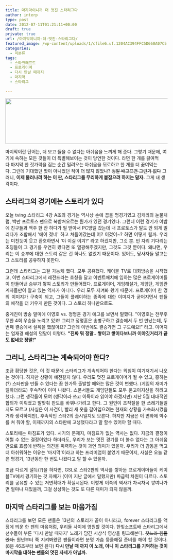 ```yaml
---
title: 마지막이니까 더 멋진 스타리그다
author: interp
type: post
date: 2012-07-11T01:21:11+00:00
draft: true
private: true
url: /마지막이니까-더-멋진-스타리그다/
featured_image: /wp-content/uploads/1/cfile6.uf.1204AC394FFC5D660A07C5.png
categories:
  - 미분류
tags:
  - 스타크래프트
  - 프로게이머
  - 다시 만날 때까지
  - 마지막
  - 스타리그

---
```

<div>
  <p style="text-align: center; clear: none; float: none; ">
    <img src="http://interp.iwinv.net/wp-content/uploads/1/cfile21.uf.130FF93E4FFC5C1933A353.png" class="aligncenter" width="550" height="141" filename="title.png" filemime="image/png" style="width: 550px; height: 141px; " />
  </p>
  
  <p>
    <span style="text-align: justify; ">마지막이란 단어는, 더 보고 들을&nbsp;수 없다는 아쉬움을 느끼게 해 준다. 그렇기 때문에, 여기에 속하는 모든 것들이 더 특별해보이는 것이 당연한 것이다.&nbsp;라면 한 개를 끓여먹다&nbsp;마지막 한 젓가락을 집는 순간 밀려오는 아쉬움을 뒤로하고 한 개를 더 끓여먹는다.&nbsp;그런데 기대했던 맛이 아니었던&nbsp;적이 더 많지 않았나? </span><strike style="text-align: justify; ">정말 배고프면 그런거 없다</strike><span style="text-align: justify; ">&nbsp;그러니, </span><b style="text-align: justify; ">이제&nbsp;물러나려 하는 이 판, 스타리그를 무리하게 붙잡으려 하지는 말자.</b><span style="text-align: justify; "> 그게 내 생각이다.</span>
  </p>


<p style="text-align: justify; ">
  <h2 style="background:url(http://www.ipo.titech.ac.jp/img/bg_subtit.gif) no-repeat left center;">
    스타리그의 경기에는 스토리가 있다
  </h2>
</p>

<p style="text-align: justify; ">
  오늘 tving 스타리그 4강 A조의 경기는 역사상 손에 꼽을 명경기였고 김캐리의 눈물처럼, 백만 프로토스 팬으로 복받쳐오르는 뭔가가 있던 경기였다.&nbsp;그런데 이런 경기가 야밤에 친구들과 맥주 한 잔 하다가 필 받아서 PC방엘 갔는데 내 프로토스가 말도 안 되게 밀리다가 조합해서 '에이 졌네' 하고 쳐들어갔는데 어? 이겼어~? 하면 어떻게 될까. 우리는 미친듯이 웃고 환호하면서 '야 이걸 이겨?' 라고 하겠지만, 그것 뿐. 빈 자리 기다리는 초딩들이&nbsp;그 경기를 우연히 봤다면 또 열광해주겠지만, 그것도 그것 뿐이다. 왜냐면,&nbsp;우리는 이 승부에 대한 스토리 같은 건 하나도 없었기 때문이다. 있어도, 당사자들 말고는 그 스토리를 공유하지 못한다.
</p>

<p style="text-align: justify; ">
  그런데 스타리그는 그걸 가능케 했다. 모두 공유했다. 케이블 TV로 대회방송을 시작했고, 이번 스타리그에서 레전드라는 호칭을 달고 이벤트매치에 임하는 많은 프로게이머들이 만들어낸 승부가 쌓여 스토리가 만들어졌다. 프로게이머, 게임해설가, 게임단, 게임관계자들만이 알고 있는 역사가 아니다. 우리 모두 지켜봐 왔기 때문에. 프로게이머 한 명의 이미지가 구축이 되고, 그들이 플레이하는 종족에 대한 이미지가 굳어지면서 팬들의&nbsp;애착을 더 키우게 만든 것이다. 그 스토리 하나만으로도.&nbsp;
</p>

<p style="text-align: justify; ">
  중계진이 방송 말미에 이영호 vs. 정명훈 경기 예고를 보면서&nbsp;말했다. "이영호는 전무후무한&nbsp;4회 우승을 노리고 있죠!&nbsp;그리고 정명훈은 송병구하고 결승에서 두 번 만났는데, 두 번째 결승에서 설욕을 했잖아요? 그런데 이번에도 결승가면 그 구도예요!" 라고. 이어지는 엄재경 해설의 덧말이 이렇다. <b>"진짜 뭐 정말.. 쌓이고 쌓이다보니까 이야깃거리가 끝도 없네요 정말!"&nbsp;</b>
</p>

<p style="text-align: justify; ">
  <h2>
    그러니, 스타리그는 계속되어야 한다?
  </h2>
</p>

<p style="text-align: justify; ">
  조금 황당한 것은, 이 것 때문에 스타리그가 계속되어야 한다는 외침이 여기저기서 나오는 것이다. 하지만 상황이 예전같지 않다.&nbsp;우리도 멋진 프로게이머가 될 수 있고, 흥하는(?)&nbsp;스타판을 만들 수 있다는 꿈 한가득 출발할 때와는 많은 것이&nbsp;변했다. (게임의 재미가 덜하더라도) 후속작이 이미 나왔다. 스폰서들도 게임단들도 모두&nbsp;온고이지신을 하려고 했다. 그런 생각들이 모여 (생각이라 쓰고 이득이라 읽어야 하겠지만) 지난 5월 대대적인 합의가 이뤄졌고 발맞춰 판도를 바꿔나가려고 한다. 그 원인이 조작질을 한 쓰레기들일지도 모르고 (사실은 이 사건이,&nbsp;빨리 새 옷을 갈아입으려는 현재의 상황을 가속화시켰을거라 생각하지만), 후속작인&nbsp;스타2의 출시일지도 모른다. 하지만 지금은 이 변화에 박수를 쳐 줘야 할, 이제까지의 스타판에 고생했다라고 말 할수 있어야 할 때다.
</p>

<p style="text-align: justify; ">
  스토리에는 마침표가 있다. 시기의 문제지, 마침표가 없는 역사는 없다. 지금의 결정이 어쩔 수 없는 결정이었다 하더라도, 우리가 보는 멋진 경기를 더 볼수 없다는 그 아쉬움만으로 흐름에 반하는 의견을 피력하는 것이&nbsp;과연 의미가 있을까. 우리가 더 감동을 먹고 더 아쉬워하는 이유는 '마지막'이라고 하는 프리미엄이 붙었기 때문이지, 사실은 오늘 같은&nbsp;명경기, 13년동안 한 번도 나왔다고 말 할 수 있을까.&nbsp;
</p>

<p style="text-align: justify; ">
  조금 다르게 설득(?)을 하자면, GSL로 스타2판의 역사를 쌓아둔 프로게이머들이 케이블TV에서 경기하는 것 자체가 (이미 지난 글에서 말했지만) 파급력 차원이 다르다. 스토리를 공유할 수 있는 저변확대가 확실시된다. 이렇게 이쪽의 역사가 차곡차곡 쌓여나가면 얼마나 재밌을까, 그걸 상상하는 것도 또 다른 재미가 되지 않을까.
</p>

<p style="text-align: justify; ">
  <h2>
    마지막 스타리그를 보는 마음가짐
  </h2>
</p>

<p style="text-align: justify; ">
  스타리그를 보던 모든 팬들은 13년의 스토리가 끝이 아니라고, forever 스타리그를 액정에 띄운 한 팬의 마음처럼, 우리들 사이에 영원할 것이다.&nbsp;한빛소프트배 스타리그에서 선수들이 부른 '다시 만날 때까지' 노래가 담긴 시상식 영상을 링크해본다. <strike>찾느라 힘들었다.</strike> 원년부터 쭉 지켜봐왔던 팬들이라면 분명 가슴 뭉클해질 준비를 해야 할 것이다. (8분 46초부터 보면 된다) <b>다시 만날 때 까지 이 노래, 아니 이 스타리그를 기억하는 것이 마지막을 대하는 팬들의 멋진 자세가 아닐까.</b>
</p>

<p style="text-align: justify; ">
</p>

<p style="text-align: center; ">
  <p>
  </p>
  
  <p style="text-align: justify; ">
  </p>
  
  <p style="text-align: justify; ">